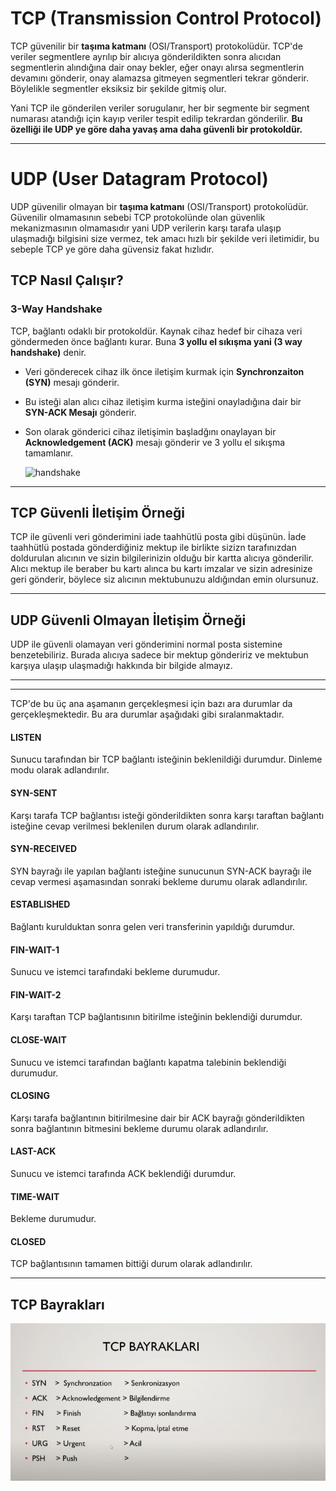 # TCP (Transmission Control Protocol)

TCP güvenilir bir **taşıma katmanı** (OSI/Transport) protokolüdür. TCP'de veriler segmentlere ayrılıp bir alıcıya gönderildikten sonra alıcıdan segmentlerin alındığına dair onay bekler, eğer onayı alırsa segmentlerin devamını gönderir,
onay alamazsa gitmeyen segmentleri tekrar gönderir. Böylelikle segmentler eksiksiz bir şekilde gitmiş olur. 

Yani TCP ile gönderilen veriler sorugulanır, her bir segmente bir segment numarası atandığı için kayıp veriler tespit edilip tekrardan gönderilir. 
**Bu özelliği ile UDP ye göre daha yavaş ama daha güvenli bir protokoldür.**

---

# UDP (User Datagram Protocol)

UDP güvenilir olmayan bir **taşıma katmanı** (OSI/Transport) protokolüdür. Güvenilir olmamasının sebebi TCP protokolünde olan güvenlik mekanizmasının olmamasıdır yani UDP verilerin karşı tarafa ulaşıp ulaşmadığı bilgisini size vermez, tek amacı hızlı bir şekilde veri iletimidir, bu sebeple TCP ye göre daha güvensiz fakat hızlıdır.


## TCP Nasıl Çalışır?

### 3-Way Handshake

TCP, bağlantı odaklı bir protokoldür. Kaynak cihaz hedef bir cihaza veri göndermeden önce bağlantı kurar. Buna **3 yollu el sıkışma yani (3 way handshake)** denir.

* Veri gönderecek cihaz  ilk önce iletişim kurmak için **Synchronzaiton (SYN)** mesajı gönderir.
* Bu isteği alan alıcı cihaz iletişim kurma isteğini onayladığına dair bir **SYN-ACK Mesajı** gönderir.
* Son olarak gönderici cihaz iletişimin başladğını onaylayan bir **Acknowledgement (ACK)** mesajı gönderir ve 3 yollu el sıkışma tamamlanır.

  ![handshake](https://github.com/kaaneeksi/TCP-UDP/blob/main/G%C3%B6rseller/UDP-TCP-farki.png?raw=true)

---
  
## TCP Güvenli İletişim Örneği

TCP ile güvenli veri gönderimini iade taahhütlü posta gibi düşünün. İade taahhütlü postada gönderdiğiniz mektup ile birlikte sizizn tarafınızdan doldurulan alıcının ve sizin bilgilerinizin olduğu bir kartta alıcıya gönderilir.
Alıcı mektup ile beraber bu kartı alınca bu kartı imzalar ve sizin adresinize geri gönderir, böylece siz alıcının mektubunuzu aldığından emin olursunuz.

---

## UDP Güvenli Olmayan İletişim Örneği

UDP ile güvenli olamayan veri gönderimini normal posta sistemine benzetebiliriz. Burada alıcıya sadece bir mektup göndeririz ve mektubun karşıya ulaşıp ulaşmadığı hakkında bir bilgide almayız.

---
---
TCP'de bu üç ana aşamanın gerçekleşmesi için bazı ara durumlar da gerçekleşmektedir. Bu ara durumlar aşağıdaki gibi sıralanmaktadır.

####  LISTEN
Sunucu tarafından bir TCP bağlantı isteğinin beklenildiği durumdur. Dinleme modu olarak adlandırılır.

#### SYN-SENT
Karşı tarafa TCP bağlantısı isteği gönderildikten sonra karşı taraftan bağlantı isteğine cevap verilmesi beklenilen durum olarak adlandırılır.

#### SYN-RECEIVED
SYN bayrağı ile yapılan bağlantı isteğine sunucunun SYN-ACK bayrağı ile cevap vermesi aşamasından sonraki bekleme durumu olarak adlandırılır.

#### ESTABLISHED
Bağlantı kurulduktan sonra gelen veri transferinin yapıldığı durumdur.

#### FIN-WAIT-1
Sunucu ve istemci tarafındaki bekleme durumudur.

#### FIN-WAIT-2
Karşı taraftan TCP bağlantısının bitirilme isteğinin beklendiği durumdur.

#### CLOSE-WAIT
Sunucu ve istemci tarafından bağlantı kapatma talebinin beklendiği durumudur.

#### CLOSING
Karşı tarafa bağlantının bitirilmesine dair bir ACK bayrağı gönderildikten sonra bağlantının bitmesini bekleme durumu olarak adlandırılır.

#### LAST-ACK
Sunucu ve istemci tarafında ACK beklendiği durumdur.

#### TIME-WAIT
Bekleme durumudur.

#### CLOSED
TCP bağlantısının tamamen bittiği durum olarak adlandırılır.

---

## TCP Bayrakları

![TCP-flag](https://github.com/kaaneeksi/TCP-UDP/blob/main/G%C3%B6rseller/TCP-bayraklar%C4%B1.png?raw=true)
